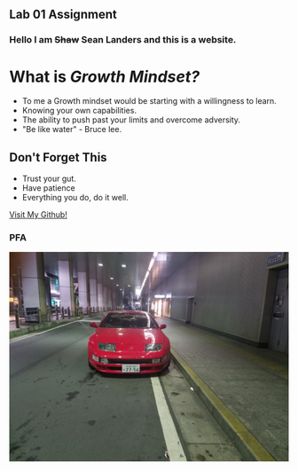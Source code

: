 ## Lab 01 Assignment


### Hello I am ~~Shaw~~ Sean Landers and this is a website.




# What is *Growth Mindset?*

- To me a Growth mindset would be starting with a willingness to learn.
- Knowing your own capabilities.
- The ability to push past your limits and overcome adversity.
- "Be like water" - Bruce lee.

## Don't Forget This

- Trust your gut.
- Have patience
- Everything you do, do it well.



[Visit My Github!](https://github.com/seanlanders92)

### PFA
![Carpic](https://github.com/seanlanders92/Mastersite/blob/master/20180210_210450.jpg)


